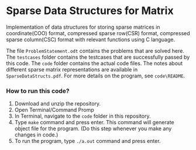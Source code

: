 # Sparse Data Structures for Matrix
Implementation of data structures for storing sparse matrices in coordinate(COO) format, compressed sparse row(CSR) format, compressed sparse column(CSC) format with relevant functions using C language.

The file `ProblemStatement.odt` contains the problems that are solved here. The `testcases` folder contains the testcases that are successfully passed by this code. The `code` folder contains the actual code files. The notes about different sparse matrix representations are available in `SparseDataStructs.pdf`. For more details on the program, see `code\README`.

### How to run this code?

1. Download and unzip the repository.
2. Open Terminal/Command Promp
3. In Terminal, navigate to the `code` folder in this repository.
4. Type `make` command and press enter. This command will generate object 
	file for the program. (Do this step whenever you make any changes in code.)
5. To run the program, type `./a.out` command and press enter.
